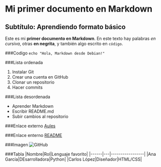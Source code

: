 # Mi primer documento en Markdown

## Subtítulo: Aprendiendo formato básico

Este es mi **primer documento en Markdown**. En este texto hay palabras *en cursiva*, otras **en negrita**, y también algo escrito en `código`.

###Codigo
`echo "Hola, Markdown desde Debian!"`

###Lista ordenada
1. Instalar Git
2. Crear una cuenta en GitHub
3. Clonar un repositorio
4. Hacer commits

###Lista desordenada
* Aprender Markdown
* Escribir README.md
* Subir cambios al repositorio

###Enlace externo
[Aules](https://portal.edu.gva.es/aules/)

###Enlace enterno
[README](../README.md)

###Imagen
![GitHub](https://www.google.com/url?sa=i&url=https%3A%2F%2Ffoundations.projectpythia.org%2Ffoundations%2Fgithub%2Fwhat-is-github%2F&psig=AOvVaw1R081S46bOhP6bbaohcGvH&ust=1760986743746000&source=images&cd=vfe&opi=89978449&ved=0CBUQjRxqFwoTCNjKif34sJADFQAAAAAdAAAAABAV)

###Tabla
|Nombre|Rol|Lenguaje favorito|
|------|---|-----------------|
|Ana García|DEsarrolladora|Python|
|Carlos López|Diseñador|HTML/CSS|


